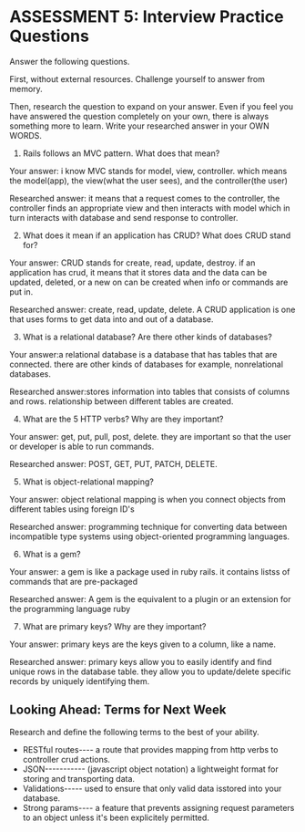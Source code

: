 # ASSESSMENT 5: Interview Practice Questions
Answer the following questions.

First, without external resources. Challenge yourself to answer from memory.

Then, research the question to expand on your answer. Even if you feel you have answered the question completely on your own, there is always something more to learn. Write your researched answer in your OWN WORDS.

1. Rails follows an MVC pattern. What does that mean?

  Your answer: i know MVC stands for model, view, controller. which means the model(app), the view(what the user sees), and the controller(the user)

  Researched answer: it means that a request comes to the controller, the controller finds an appropriate view and then interacts with model which in turn interacts with database and send response to controller.



2. What does it mean if an application has CRUD? What does CRUD stand for?

  Your answer: CRUD stands for create, read, update, destroy. if an application has crud, it means that it stores data and the data can be updated, deleted, or a new on can be created when info or commands are put in.

  Researched answer: create, read, update, delete. A CRUD application is one that uses forms to get data into and out of a database.


3. What is a relational database? Are there other kinds of databases?

  Your answer:a relational database is a database that has tables that are connected. there are other kinds of databases for example, nonrelational databases.

  Researched answer:stores information into tables that consists of columns and rows. relationship between different tables are created.



4. What are the 5 HTTP verbs? Why are they important?

  Your answer: get, put, pull, post, delete. they are important so that the user or developer is able to run commands.

  Researched answer: POST, GET, PUT, PATCH, DELETE. 
  <!-- i cant find a clear explanation on why they are important. -->



5. What is object-relational mapping?

  Your answer: object relational mapping is when you connect objects from different tables using foreign ID's

  Researched answer: programming technique for converting data between incompatible type systems using object-oriented programming languages.



6. What is a gem?

  Your answer: a gem is like a package used in ruby rails. it contains listss of commands that are pre-packaged

  Researched answer: A gem is the equivalent to a plugin or an extension for the programming language ruby



7. What are primary keys? Why are they important?

  Your answer: primary keys are the keys given to a column, like a name.

  Researched answer: primary keys allow you to easily identify and find unique rows in the database table. they allow you to update/delete specific records by uniquely identifying them.



## Looking Ahead: Terms for Next Week

Research and define the following terms to the best of your ability.
- RESTful routes---- a route that provides mapping from http verbs to controller crud actions.
- JSON----------- (javascript object notation) a lightweight format for storing and transporting data.
- Validations----- used to ensure that only valid data isstored into your database.
- Strong params----  a feature that prevents assigning request parameters to an object unless it's been explicitely permitted.
